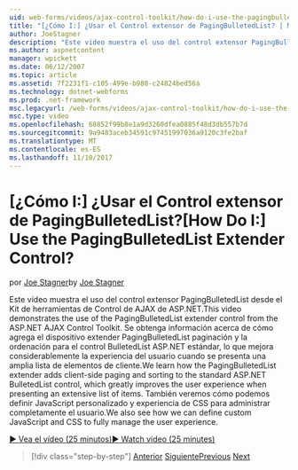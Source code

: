 ```yaml
---
uid: web-forms/videos/ajax-control-toolkit/how-do-i-use-the-pagingbulletedlist-extender-control
title: "[¿Cómo I:] ¿Usar el Control extensor de PagingBulletedList? | Microsoft Docs"
author: JoeStagner
description: "Este vídeo muestra el uso del control extensor PagingBulletedList desde el Kit de herramientas de Control de AJAX de ASP.NET. Que veamos cómo la extende PagingBulletedList..."
ms.author: aspnetcontent
manager: wpickett
ms.date: 06/12/2007
ms.topic: article
ms.assetid: 7f2231f1-c105-499e-b980-c24824bed56a
ms.technology: dotnet-webforms
ms.prod: .net-framework
msc.legacyurl: /web-forms/videos/ajax-control-toolkit/how-do-i-use-the-pagingbulletedlist-extender-control
msc.type: video
ms.openlocfilehash: 68852f99b8e1a9d3260dfea0885f48d3db557b7d
ms.sourcegitcommit: 9a9483aceb34591c97451997036a9120c3fe2baf
ms.translationtype: MT
ms.contentlocale: es-ES
ms.lasthandoff: 11/10/2017
---
```

<a name="how-do-i-use-the-pagingbulletedlist-extender-control"></a><span data-ttu-id="7f22d-105">[¿Cómo I:] ¿Usar el Control extensor de PagingBulletedList?</span><span class="sxs-lookup"><span data-stu-id="7f22d-105">[How Do I:] Use the PagingBulletedList Extender Control?</span></span>
====================
<span data-ttu-id="7f22d-106">por [Joe Stagner](https://github.com/JoeStagner)</span><span class="sxs-lookup"><span data-stu-id="7f22d-106">by [Joe Stagner](https://github.com/JoeStagner)</span></span>

<span data-ttu-id="7f22d-107">Este vídeo muestra el uso del control extensor PagingBulletedList desde el Kit de herramientas de Control de AJAX de ASP.NET.</span><span class="sxs-lookup"><span data-stu-id="7f22d-107">This video demonstrates the use of the PagingBulletedList extender control from the ASP.NET AJAX Control Toolkit.</span></span> <span data-ttu-id="7f22d-108">Se obtenga información acerca de cómo agrega el dispositivo extender PagingBulletedList paginación y la ordenación para el control BulletedList ASP.NET estándar, lo que mejora considerablemente la experiencia del usuario cuando se presenta una amplia lista de elementos de cliente.</span><span class="sxs-lookup"><span data-stu-id="7f22d-108">We learn how the PagingBulletedList extender adds client-side paging and sorting to the standard ASP.NET BulletedList control, which greatly improves the user experience when presenting an extensive list of items.</span></span> <span data-ttu-id="7f22d-109">También veremos cómo podemos definir JavaScript personalizado y experiencia de CSS para administrar completamente el usuario.</span><span class="sxs-lookup"><span data-stu-id="7f22d-109">We also see how we can define custom JavaScript and CSS to fully manage the user experience.</span></span>

[<span data-ttu-id="7f22d-110">&#9654; Vea el vídeo (25 minutos)</span><span class="sxs-lookup"><span data-stu-id="7f22d-110">&#9654; Watch video (25 minutes)</span></span>](https://channel9.msdn.com/Blogs/ASP-NET-Site-Videos/how-do-i-use-the-pagingbulletedlist-extender-control)

>[!div class="step-by-step"]
<span data-ttu-id="7f22d-111">[Anterior](how-do-i-use-the-aspnet-ajax-listsearch-extender.md)
[Siguiente](how-do-i-use-the-numericupdown-extender-control.md)</span><span class="sxs-lookup"><span data-stu-id="7f22d-111">[Previous](how-do-i-use-the-aspnet-ajax-listsearch-extender.md)
[Next](how-do-i-use-the-numericupdown-extender-control.md)</span></span>
